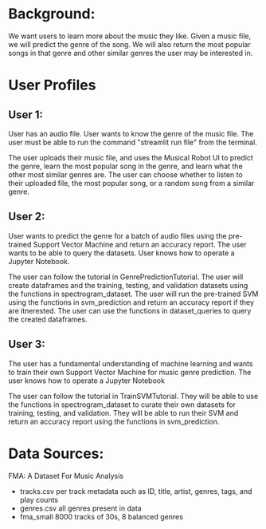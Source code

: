 # Background: 

We want users to learn more about the music they like.  Given a music file, we will predict the genre of the song. 
We will also return the most popular songs in that genre and other similar genres the user may be interested in. 

# User Profiles
## User 1:
User has an audio file.  User wants to know the genre of the music file. The user must be able to run the command "streamlit run file" from the terminal. 

The user uploads their music file, and uses the Musical Robot UI to predict the genre, learn the most popular song in the genre, and learn what the other most similar genres are.  The user can choose whether to listen to their uploaded file, the most popular song, or a random song from a similar genre. 

## User 2:
User wants to predict the genre for a batch of audio files using the pre-trained Support Vector Machine and return an accuracy report.  The user wants to be able to query the datasets.  User knows how to operate a Jupyter Notebook.

The user can follow the tutorial in GenrePredictionTutorial.  The user will create dataframes and the training, testing, and validation datasets using the functions in spectrogram_dataset.  The user will run the pre-trained SVM using the functions in svm_prediction and return an accuracy report if they are itnerested.  The user can use the functions in dataset_queries to query the created dataframes.

## User 3:
The user has a fundamental understanding of machine learning and wants to train their own Support Vector Machine for music genre prediction.  The user knows how to operate a Jupyter Notebook

The user can follow the tutorial in TrainSVMTutorial.  They will be able to use the functions in spectrogram_dataset to curate their own datasets for training, testing, and validation.  They will be able to run their SVM and return an accuracy report using the functions in svm_prediction.

# Data Sources:

FMA: A Dataset For Music Analysis
  - tracks.csv per track metadata such as ID, title, artist, genres, tags, and play counts 
  - genres.csv all genres present in data
  - fma_small 8000 tracks of 30s, 8 balanced genres 

